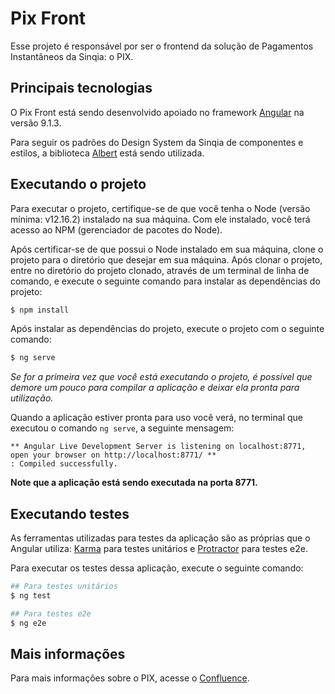 # Pix Front

Esse projeto é responsável por ser o frontend da solução de Pagamentos Instantâneos da Sinqia: o PIX.

## Principais tecnologias

O Pix Front está sendo desenvolvido apoiado no framework [Angular](https://angular.io/) na versão 9.1.3.

Para seguir os padrões do Design System da Sinqia de componentes e estilos, a biblioteca [Albert](https://tfs.seniorsolution.com.br/PD/Albert/_git/alb-front) está sendo utilizada.

## Executando o projeto

Para executar o projeto, certifique-se de que você tenha o Node (versão mínima: v12.16.2) instalado na sua máquina. Com ele instalado, você terá acesso ao NPM (gerenciador de pacotes do Node).

Após certificar-se de que possui o Node instalado em sua máquina, clone o projeto para o diretório que desejar em sua máquina. Após clonar o projeto, entre no diretório do projeto clonado, através de um terminal de linha de comando, e execute o seguinte comando para instalar as dependências do projeto:

```bash
$ npm install
```

Após instalar as dependências do projeto, execute o projeto com o seguinte comando:

```bash
$ ng serve
```

*Se for a primeira vez que você está executando o projeto, é possível que demore um pouco para compilar a aplicação e deixar ela pronta para utilização.*


Quando a aplicação estiver pronta para uso você verá, no terminal que executou o comando `ng serve`, a seguinte mensagem:

```
** Angular Live Development Server is listening on localhost:8771, open your browser on http://localhost:8771/ **
: Compiled successfully.
```

**Note que a aplicação está sendo executada na porta 8771.**

## Executando testes

As ferramentas utilizadas para testes da aplicação são as próprias que o Angular utiliza: [Karma](https://karma-runner.github.io) para testes unitários e [Protractor](http://www.protractortest.org/) para testes e2e.

Para executar os testes dessa aplicação, execute o seguinte comando:

```bash
## Para testes unitários
$ ng test

## Para testes e2e
$ ng e2e
```

## Mais informações

Para mais informações sobre o PIX, acesse o [Confluence](https://confluence.sinqia.com.br/pages/viewpage.action?pageId=73468787).
